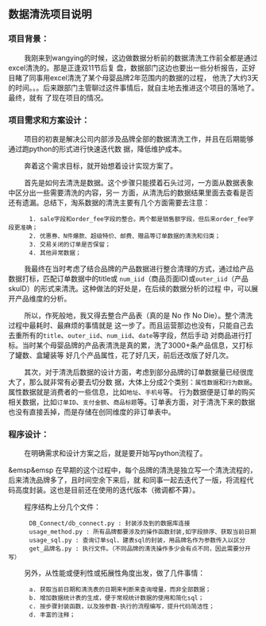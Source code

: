 数据清洗项目说明
---------------

### 项目背景：
  &emsp;&emsp;
  我刚来到wangying的时候，这边做数据分析前的数据清洗工作前全都是通过excel清洗的。那是正逢双11节后复
盘，数据部门这边也要出一些分析报告，正好目睹了同事用excel清洗了某个母婴品牌2年范围内的数据的过程，
他洗了大约3天的时间。。。后来跟部门主管聊过这件事情后，就自主地去推进这个项目的落地了。最终，就有
了现在项目的情况。<br>


### 项目需求和方案设计：
  &emsp;&emsp;
  项目的初衷是解决公司内部涉及品牌全部的数据清洗工作，并且在后期能够通过跑python的形式进行快速迭代数
据，降低维护成本。

  &emsp;&emsp;
  奔着这个需求目标，就开始想着设计实现方案了。
    
  &emsp;&emsp;
  首先是如何去清洗是数据。这个步骤只能摸着石头过河，一方面从数据表象中区分出一些需要清洗的内容，另一
方面，从清洗后的数据结果里面去查看是否还有遗漏。总结下，淘系数据的清洗主要有几个方面需要去注意：<br>

&emsp;&emsp;&emsp;`1. sale字段和order_fee字段的整合。两个都是销售额字段，但后来order_fee字段更准确；`<br>
&emsp;&emsp;&emsp;`2. 优惠券、N件爆款、超级特价、邮费、赠品等订单数据的清洗和归类；`<br>
&emsp;&emsp;&emsp;`3. 交易关闭的订单是否保留；`<br>
&emsp;&emsp;&emsp;`4. 其他异常数据；`<br>  

  &emsp;&emsp;
  我最终在当时考虑了结合品牌的产品数据进行整合清理的方式，通过给产品数据打标，匹配订单数据中的title或
`num_iid`（商品页面ID)或`outer_iid`（产品skuID）的形式来清洗。这种做法的好处是，在后续的数据分析的过程
中，可以展开产品维度的分析。 
  
  &emsp;&emsp;
  所以，作死般地，我又得去整合产品表（真的是 No 作 No Die）。整个清洗过程中最耗时、最麻烦的事情就是
这一步了。而且运营那边也没有，只能自己去去重所有的`title`、`outer_iid`、`num_iid`、`date`等字段，然后手动
对商品进行打标。当时某个母婴品牌的产品表清洗是真的累，洗了3000+条产品信息，又打标了罐数、盒罐装等
好几个产品属性，花了好几天，前后还改版了好几次。   
  
  &emsp;&emsp;
  其次，对于清洗后数据的设计方面，考虑到部分品牌的订单数据量已经很庞大了，那么就非常有必要去切分数
据，大体上分成2个类别：`属性数据`和`行为数据`。属性数据就是消费者的一些信息，比如`地址`、`手机号`等。
行为数据便是订单的购买相关数据，比如`订单ID`、`支付金额`、`商品标题`等。订单表方面，对于清洗下来的数据
也没有直接丢掉，而是存储在创同维度的非订单表中。  

### 程序设计：

  &emsp;&emsp;
  在明确需求和设计方案之后，就是要开始写python流程了。
  
  &emsp&emsp
  在早期的这个过程中，每个品牌的清洗是独立写一个清洗流程的，后来清洗品牌多了，且时间空余下来后，就
和同事一起去迭代了一版，将流程代码高度封装。这也是目前还在使用的迭代版本（微调都不算）。<br>

  &emsp;&emsp;
  程序结构上分几个文件：<br>

&emsp;&emsp;&emsp;`DB_Connect/db_connect.py : 封装涉及到的数据库连接`<br>
&emsp;&emsp;&emsp;`usage_method.py : 所有品牌都要涉及的操作函数封装,如字段排序、获取当前日期`<br>
&emsp;&emsp;&emsp;`usage_sql.py : 查询订单sql、建表sql的封装，用品牌名作为参数传入以区分`<br>
&emsp;&emsp;&emsp;`get_品牌名.py : 执行文件。（不同品牌的清洗操作多少会有点不同，因此需要分开写）`<br>
    

    
  &emsp;&emsp;
  另外，从性能或便利性或拓展性角度出发，做了几件事情：<br>

&emsp;&emsp;&emsp;`a. 获取当前日期和清洗表的日期来判断来查询增量，而非全部数据；`<br>
&emsp;&emsp;&emsp;`b. 增加数据统计表的生成，便于常规统计数据的使用和简化sql；`<br>
&emsp;&emsp;&emsp;`c. 按步骤封装函数，以及按参数-执行的流程编写，提升代码简洁性；`<br>
&emsp;&emsp;&emsp;`d. 丰富的注释；`<br>
